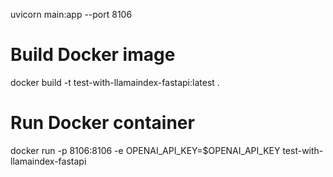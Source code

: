 uvicorn main:app --port 8106

# Build Docker image
docker build -t test-with-llamaindex-fastapi:latest .

# Run Docker container
docker run -p 8106:8106 -e OPENAI_API_KEY=$OPENAI_API_KEY test-with-llamaindex-fastapi
